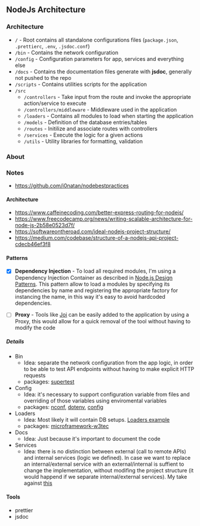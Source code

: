 ## NodeJs Architecture

### Architecture

-   `/` - Root contains all standalone configurations files (`package.json`, `.prettierc`, `.env`, `.jsdoc.conf`)
-   `/bin` - Contains the network configuration
-   `/config` - Configuration parameters for app, services and everything else
-   `/docs` - Contains the documentation files generate with **jsdoc**, generally not pushed to the repo
-   `/scripts` - Contains utilities scripts for the application
-   `/src`
    -   `/controllers` - Take input from the route and invoke the appropriate action/service to execute
    -   `/controllers/middleware` - Middleware used in the application
    -   `/loaders` - Contains all modules to load when starting the application
    -   `/models` - Definition of the database entries/tables
    -   `/routes` - Initilize and associate routes with controllers
    -   `/services` - Execute the logic for a given actions
    -   `/utils` - Utility libraries for formatting, validation

### About

### Notes

-   https://github.com/i0natan/nodebestpractices

#### Architecture

-   https://www.caffeinecoding.com/better-express-routing-for-nodejs/
-   https://www.freecodecamp.org/news/writing-scalable-architecture-for-node-js-2b58e0523d7f/
-   https://softwareontheroad.com/ideal-nodejs-project-structure/
-   https://medium.com/codebase/structure-of-a-nodejs-api-project-cdecb46ef3f8

#### Patterns

-   [x] **Dependency Injection** - To load all required modules, I'm using a Dependency Injection Container as described in [Node.js Design Patterns](https://www.nodejsdesignpatterns.com/). This pattern allow to load a modules by specifying its dependencies by name and registering the appropriate factory for instancing the name, in this way it's easy to avoid hardcoded dependencies.

-   [ ] **Proxy** - Tools like [Joi](https://github.com/hapijs/joi) can be easily added to the application by using a Proxy, this would allow for a quick removal of the tool without having to modify the code

##### Details

-   Bin
    -   Idea: separate the network configuration from the app logic, in order to be able to test API endpoints without having to make explicit HTTP requests
    -   packages: [supertest](https://www.npmjs.com/package/supertest)
-   Config
    -   Idea: it's necessary to support configuration variable from files and overriding of those variables using enviromental variables
    -   packages: [nconf](https://www.npmjs.com/package/nconf), [dotenv](https://www.npmjs.com/package/dotenv), [config](https://www.npmjs.com/package/config)
-   Loaders
    -   Idea: Most likely it will contain DB setups. [Loaders example](https://softwareontheroad.com/ideal-nodejs-project-structure/#loaders)
    -   packages: [microframework-w3tec](https://www.npmjs.com/package/microframework-w3tec)
-   Docs
    -   Idea: Just because it's important to document the code
-   Services
    -   Idea: there is no distinction between external (call to remote APIs) and internal services (logic we defined). In case we want to replace an internal/external service with an external/internal is suffient to change the implementation, without modifing the project structure (it would happend if we separate internal/external services). My take against [this](https://medium.com/codebase/structure-of-a-nodejs-api-project-cdecb46ef3f8)

#### Tools

-   prettier
-   jsdoc
